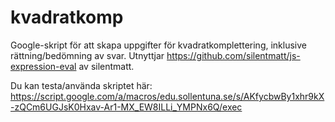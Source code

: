 kvadratkomp
===========

Google-skript för att skapa uppgifter för kvadratkomplettering, inklusive rättning/bedömning av svar.
Utnyttjar https://github.com/silentmatt/js-expression-eval av silentmatt.

Du kan testa/använda skriptet här:
https://script.google.com/a/macros/edu.sollentuna.se/s/AKfycbwBy1xhr9kX-zQCm6UGJsK0Hxav-Ar1-MX_EW8ILLi_YMPNx6Q/exec
